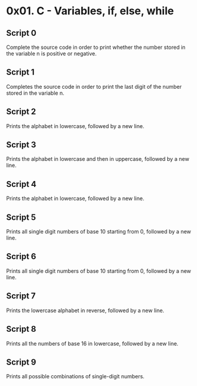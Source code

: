 # 0x01. C - Variables, if, else, while
## Script 0
  Complete the source code in order to print whether the number stored in the variable n is positive or negative.
## Script 1
  Completes the source code in order to print the last digit of the number stored in the variable n.
## Script 2
  Prints the alphabet in lowercase, followed by a new line.
## Script 3
  Prints the alphabet in lowercase and then in uppercase, followed by a new line.
## Script 4
  Prints the alphabet in lowercase, followed by a new line.
## Script 5
  Prints all single digit numbers of base 10 starting from 0, followed by a new line.
## Script 6
  Prints all single digit numbers of base 10 starting from 0, followed by a new line.
## Script 7
  Prints the lowercase alphabet in reverse, followed by a new line.
## Script 8
  Prints all the numbers of base 16 in lowercase, followed by a new line.
## Script 9
  Prints all possible combinations of single-digit numbers.